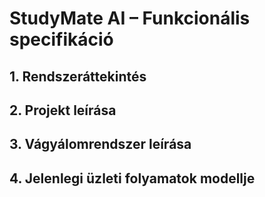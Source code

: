 # StudyMate AI – Funkcionális specifikáció

## 1. Rendszeráttekintés



## 2. Projekt leírása



## 3. Vágyálomrendszer leírása



## 4. Jelenlegi üzleti folyamatok modellje



